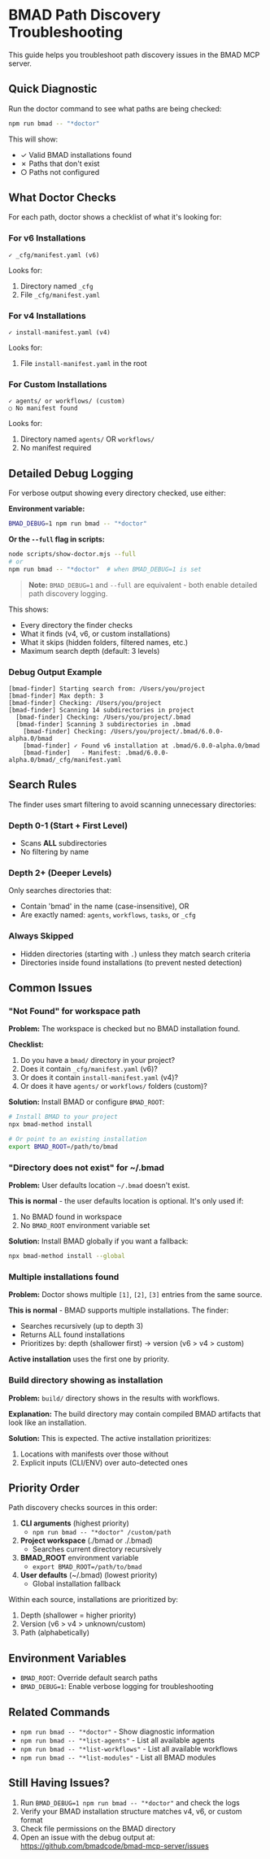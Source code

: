 # BMAD Path Discovery Troubleshooting

This guide helps you troubleshoot path discovery issues in the BMAD MCP server.

## Quick Diagnostic

Run the doctor command to see what paths are being checked:

```bash
npm run bmad -- "*doctor"
```

This will show:

- ✓ Valid BMAD installations found
- ✗ Paths that don't exist
- ○ Paths not configured

## What Doctor Checks

For each path, doctor shows a checklist of what it's looking for:

### For v6 Installations

```
✓ _cfg/manifest.yaml (v6)
```

Looks for:

1. Directory named `_cfg`
2. File `_cfg/manifest.yaml`

### For v4 Installations

```
✓ install-manifest.yaml (v4)
```

Looks for:

1. File `install-manifest.yaml` in the root

### For Custom Installations

```
✓ agents/ or workflows/ (custom)
○ No manifest found
```

Looks for:

1. Directory named `agents/` OR `workflows/`
2. No manifest required

## Detailed Debug Logging

For verbose output showing every directory checked, use either:

**Environment variable:**

```bash
BMAD_DEBUG=1 npm run bmad -- "*doctor"
```

**Or the `--full` flag in scripts:**

```bash
node scripts/show-doctor.mjs --full
# or
npm run bmad -- "*doctor"  # when BMAD_DEBUG=1 is set
```

> **Note:** `BMAD_DEBUG=1` and `--full` are equivalent - both enable detailed path discovery logging.

This shows:

- Every directory the finder checks
- What it finds (v4, v6, or custom installations)
- What it skips (hidden folders, filtered names, etc.)
- Maximum search depth (default: 3 levels)

### Debug Output Example

```
[bmad-finder] Starting search from: /Users/you/project
[bmad-finder] Max depth: 3
[bmad-finder] Checking: /Users/you/project
[bmad-finder] Scanning 14 subdirectories in project
  [bmad-finder] Checking: /Users/you/project/.bmad
  [bmad-finder] Scanning 3 subdirectories in .bmad
    [bmad-finder] Checking: /Users/you/project/.bmad/6.0.0-alpha.0/bmad
    [bmad-finder] ✓ Found v6 installation at .bmad/6.0.0-alpha.0/bmad
    [bmad-finder]   - Manifest: .bmad/6.0.0-alpha.0/bmad/_cfg/manifest.yaml
```

## Search Rules

The finder uses smart filtering to avoid scanning unnecessary directories:

### Depth 0-1 (Start + First Level)

- Scans **ALL** subdirectories
- No filtering by name

### Depth 2+ (Deeper Levels)

Only searches directories that:

- Contain 'bmad' in the name (case-insensitive), OR
- Are exactly named: `agents`, `workflows`, `tasks`, or `_cfg`

### Always Skipped

- Hidden directories (starting with `.`) unless they match search criteria
- Directories inside found installations (to prevent nested detection)

## Common Issues

### "Not Found" for workspace path

**Problem:** The workspace is checked but no BMAD installation found.

**Checklist:**

1. Do you have a `bmad/` directory in your project?
2. Does it contain `_cfg/manifest.yaml` (v6)?
3. Or does it contain `install-manifest.yaml` (v4)?
4. Or does it have `agents/` or `workflows/` folders (custom)?

**Solution:** Install BMAD or configure `BMAD_ROOT`:

```bash
# Install BMAD to your project
npx bmad-method install

# Or point to an existing installation
export BMAD_ROOT=/path/to/bmad
```

### "Directory does not exist" for ~/.bmad

**Problem:** User defaults location `~/.bmad` doesn't exist.

**This is normal** - the user defaults location is optional. It's only used if:

1. No BMAD found in workspace
2. No `BMAD_ROOT` environment variable set

**Solution:** Install BMAD globally if you want a fallback:

```bash
npx bmad-method install --global
```

### Multiple installations found

**Problem:** Doctor shows multiple `[1]`, `[2]`, `[3]` entries from the same source.

**This is normal** - BMAD supports multiple installations. The finder:

- Searches recursively (up to depth 3)
- Returns ALL found installations
- Prioritizes by: depth (shallower first) → version (v6 > v4 > custom)

**Active installation** uses the first one by priority.

### Build directory showing as installation

**Problem:** `build/` directory shows in the results with workflows.

**Explanation:** The build directory may contain compiled BMAD artifacts that look like an installation.

**Solution:** This is expected. The active installation prioritizes:

1. Locations with manifests over those without
2. Explicit inputs (CLI/ENV) over auto-detected ones

## Priority Order

Path discovery checks sources in this order:

1. **CLI arguments** (highest priority)
   - `npm run bmad -- "*doctor" /custom/path`
2. **Project workspace** (./bmad or ./.bmad)
   - Searches current directory recursively
3. **BMAD_ROOT** environment variable
   - `export BMAD_ROOT=/path/to/bmad`
4. **User defaults** (~/.bmad) (lowest priority)
   - Global installation fallback

Within each source, installations are prioritized by:

1. Depth (shallower = higher priority)
2. Version (v6 > v4 > unknown/custom)
3. Path (alphabetically)

## Environment Variables

- `BMAD_ROOT`: Override default search paths
- `BMAD_DEBUG=1`: Enable verbose logging for troubleshooting

## Related Commands

- `npm run bmad -- "*doctor"` - Show diagnostic information
- `npm run bmad -- "*list-agents"` - List all available agents
- `npm run bmad -- "*list-workflows"` - List all available workflows
- `npm run bmad -- "*list-modules"` - List all BMAD modules

## Still Having Issues?

1. Run `BMAD_DEBUG=1 npm run bmad -- "*doctor"` and check the logs
2. Verify your BMAD installation structure matches v4, v6, or custom format
3. Check file permissions on the BMAD directory
4. Open an issue with the debug output at: https://github.com/bmadcode/bmad-mcp-server/issues
